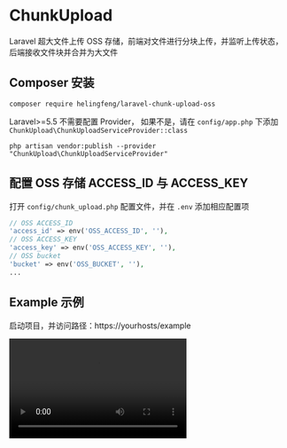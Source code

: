 # ChunkUpload
Laravel 超大文件上传 OSS 存储，前端对文件进行分块上传，并监听上传状态，后端接收文件块并合并为大文件

## Composer 安装

```
composer require helingfeng/laravel-chunk-upload-oss
```

Laravel>=5.5 不需要配置 Provider， 如果不是，请在 `config/app.php` 下添加 `ChunkUpload\ChunkUploadServiceProvider::class`

```
php artisan vendor:publish --provider "ChunkUpload\ChunkUploadServiceProvider"
```

## 配置 OSS 存储 ACCESS_ID 与 ACCESS_KEY

打开 `config/chunk_upload.php` 配置文件，并在 `.env` 添加相应配置项
```php
// OSS ACCESS_ID
'access_id' => env('OSS_ACCESS_ID', ''),
// OSS ACCESS_KEY
'access_key' => env('OSS_ACCESS_KEY', ''),
// OSS bucket
'bucket' => env('OSS_BUCKET', ''),
...
```

## Example 示例

启动项目，并访问路径：https://yourhosts/example


<video src="./demo.mp4" width="320" height="180" controls="controls"></video>

